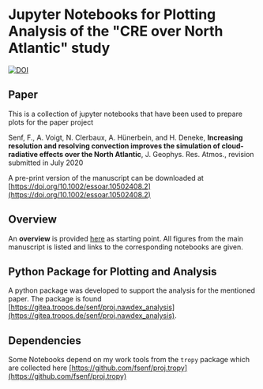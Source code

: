 # Jupyter Notebooks for Plotting Analysis of the "CRE over North Atlantic" study
[![DOI](https://zenodo.org/badge/DOI/10.5281/zenodo.3952138.svg)](https://doi.org/10.5281/zenodo.3952138)



## Paper
This is a collection of jupyter notebooks that have been used to prepare plots for the paper project

Senf, F., A. Voigt, N. Clerbaux, A. Hünerbein, and H. Deneke, **Increasing resolution and resolving convection improves the simulation of cloud-radiative effects over the North Atlantic**, J. Geophys. Res. Atmos., revision submitted in July 2020

A pre-print version of the manuscript can be downloaded at [https://doi.org/10.1002/essoar.10502408.2](https://doi.org/10.1002/essoar.10502408.2)


## Overview
An **overview** is provided [here](nbooks/00-Overview.ipynb) as starting point. All figures from the main manuscript is listed and links to the corresponding notebooks are given. 


## Python Package for Plotting and Analysis 
A python package was developed to support the analysis for the mentioned paper. The package is found [https://gitea.tropos.de/senf/proj.nawdex_analysis](https://gitea.tropos.de/senf/proj.nawdex_analysis).


## Dependencies
Some Notebooks depend on my work tools from the `tropy` package which are collected here [https://github.com/fsenf/proj.tropy](https://github.com/fsenf/proj.tropy)
